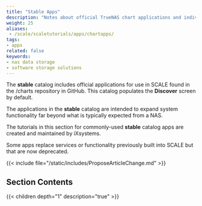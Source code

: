 ```yaml
---
title: "Stable Apps"
description: "Notes about official TrueNAS chart applications and individual tutorials for applications."
weight: 25
aliases:
 - /scale/scaletutorials/apps/chartapps/
tags:
- apps
related: false
keywords:
- nas data storage
- software storage solutions
---
```




The **stable** catalog includes official applications for use in SCALE found in the /charts repository in GitHub.
This catalog populates the **Discover** screen by default.

The applications in the **stable** catalog are intended to expand system functionality far beyond what is typically expected from a NAS.

The tutorials in this section for commonly-used **stable** catalog apps are created and maintained by iXsystems.

Some apps replace services or functionality previously built into SCALE but that are now deprecated.

{{< include file="/static/includes/ProposeArticleChange.md" >}}

<div class="noprint">

## Section Contents

{{< children depth="1" description="true" >}}

</div>
